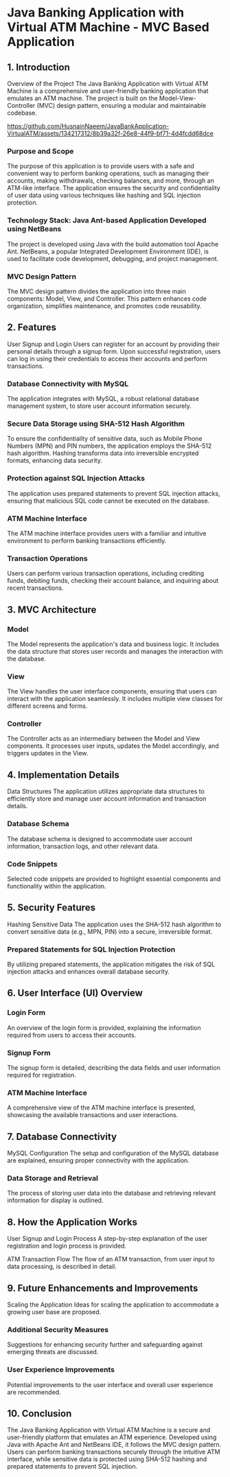# Java Banking Application with Virtual ATM Machine - MVC Based Application

## **1. Introduction**
Overview of the Project
The Java Banking Application with Virtual ATM Machine is a comprehensive and user-friendly banking application that emulates an ATM machine. The project is built on the Model-View-Controller (MVC) design pattern, ensuring a modular and maintainable codebase.

https://github.com/HusnainNaeem/JavaBankApplication-VirtualATM/assets/134217312/8b39a32f-26e8-44f9-bf71-4d4fcdd68dce

### Purpose and Scope
The purpose of this application is to provide users with a safe and convenient way to perform banking operations, such as managing their accounts, making withdrawals, checking balances, and more, through an ATM-like interface. The application ensures the security and confidentiality of user data using various techniques like hashing and SQL injection protection.

### Technology Stack: Java Ant-based Application Developed using NetBeans
The project is developed using Java with the build automation tool Apache Ant. NetBeans, a popular Integrated Development Environment (IDE), is used to facilitate code development, debugging, and project management.

### MVC Design Pattern
The MVC design pattern divides the application into three main components: Model, View, and Controller. This pattern enhances code organization, simplifies maintenance, and promotes code reusability.

## **2. Features**
User Signup and Login
Users can register for an account by providing their personal details through a signup form. Upon successful registration, users can log in using their credentials to access their accounts and perform transactions.

### Database Connectivity with MySQL
The application integrates with MySQL, a robust relational database management system, to store user account information securely.

### Secure Data Storage using SHA-512 Hash Algorithm
To ensure the confidentiality of sensitive data, such as Mobile Phone Numbers (MPN) and PIN numbers, the application employs the SHA-512 hash algorithm. Hashing transforms data into irreversible encrypted formats, enhancing data security.

### Protection against SQL Injection Attacks
The application uses prepared statements to prevent SQL injection attacks, ensuring that malicious SQL code cannot be executed on the database.

### ATM Machine Interface
The ATM machine interface provides users with a familiar and intuitive environment to perform banking transactions efficiently.

### Transaction Operations
Users can perform various transaction operations, including crediting funds, debiting funds, checking their account balance, and inquiring about recent transactions.

## 3. **MVC Architecture**
### Model
The Model represents the application's data and business logic. It includes the data structure that stores user records and manages the interaction with the database.

### View
The View handles the user interface components, ensuring that users can interact with the application seamlessly. It includes multiple view classes for different screens and forms.

### Controller
The Controller acts as an intermediary between the Model and View components. It processes user inputs, updates the Model accordingly, and triggers updates in the View.

## **4. Implementation Details**
Data Structures
The application utilizes appropriate data structures to efficiently store and manage user account information and transaction details.

### Database Schema
The database schema is designed to accommodate user account information, transaction logs, and other relevant data.

### Code Snippets
Selected code snippets are provided to highlight essential components and functionality within the application.

## **5. Security Features**
Hashing Sensitive Data
The application uses the SHA-512 hash algorithm to convert sensitive data (e.g., MPN, PIN) into a secure, irreversible format.

### Prepared Statements for SQL Injection Protection
By utilizing prepared statements, the application mitigates the risk of SQL injection attacks and enhances overall database security.

## **6. User Interface (UI) Overview**
### Login Form
An overview of the login form is provided, explaining the information required from users to access their accounts.

### Signup Form
The signup form is detailed, describing the data fields and user information required for registration.

### ATM Machine Interface
A comprehensive view of the ATM machine interface is presented, showcasing the available transactions and user interactions.

## **7. Database Connectivity**
MySQL Configuration
The setup and configuration of the MySQL database are explained, ensuring proper connectivity with the application.

### Data Storage and Retrieval
The process of storing user data into the database and retrieving relevant information for display is outlined.

## **8. How the Application Works**
User Signup and Login Process
A step-by-step explanation of the user registration and login process is provided.

ATM Transaction Flow
The flow of an ATM transaction, from user input to data processing, is described in detail.

## **9. Future Enhancements and Improvements**
Scaling the Application
Ideas for scaling the application to accommodate a growing user base are proposed.

### Additional Security Measures
Suggestions for enhancing security further and safeguarding against emerging threats are discussed.

### User Experience Improvements
Potential improvements to the user interface and overall user experience are recommended.

## **10. Conclusion**
The Java Banking Application with Virtual ATM Machine is a secure and user-friendly platform that emulates an ATM experience. Developed using Java with Apache Ant and NetBeans IDE, it follows the MVC design pattern. Users can perform banking transactions securely through the intuitive ATM interface, while sensitive data is protected using SHA-512 hashing and prepared statements to prevent SQL injection.
